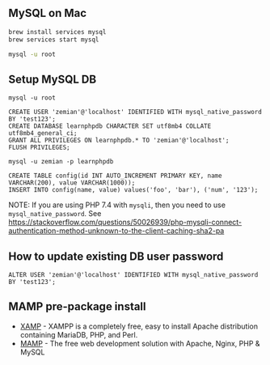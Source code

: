 ## MySQL on Mac

```bash
brew install services mysql
brew services start mysql

mysql -u root
```

## Setup MySQL DB

```
mysql -u root

CREATE USER 'zemian'@'localhost' IDENTIFIED WITH mysql_native_password BY 'test123';
CREATE DATABASE learnphpdb CHARACTER SET utf8mb4 COLLATE utf8mb4_general_ci;
GRANT ALL PRIVILEGES ON learnphpdb.* TO 'zemian'@'localhost';
FLUSH PRIVILEGES;

mysql -u zemian -p learnphpdb

CREATE TABLE config(id INT AUTO_INCREMENT PRIMARY KEY, name VARCHAR(200), value VARCHAR(1000));
INSERT INTO config(name, value) values('foo', 'bar'), ('num', '123');
```

NOTE: If you are using PHP 7.4 with `mysqli`, then you need to use `mysql_native_password`.
See https://stackoverflow.com/questions/50026939/php-mysqli-connect-authentication-method-unknown-to-the-client-caching-sha2-pa

## How to update existing DB user password

	ALTER USER 'zemian'@'localhost' IDENTIFIED WITH mysql_native_password BY 'test123';


## MAMP pre-package install

* [XAMP](https://www.apachefriends.org/index.html) - XAMPP is a completely free, easy to install Apache distribution containing MariaDB, PHP, and Perl. 
* [MAMP](https://www.mamp.info/en/mamp) - The free web development solution with Apache, Nginx, PHP & MySQL
